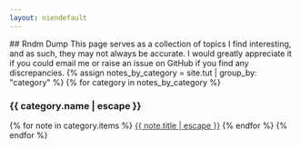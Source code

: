 ```yaml
---
layout: niendefault
---
```

<link rel="stylesheet" href="https://cdnjs.cloudflare.com/ajax/libs/font-awesome/6.0.0-beta3/css/all.min.css">
## Rndm Dump
This page serves as a collection of topics I find interesting, and as such, they may not always be accurate. I would greatly appreciate it if you could email me or raise an issue on GitHub if you find any discrepancies.
{% assign notes_by_category = site.tut | group_by: "category" %}
{% for category in notes_by_category %}
<h3>{{ category.name | escape }}</h3>
{% for note in category.items %}
<a href="{{ note.url | relative_url }}" class="download-link" style="color:#333"><i class="fa-regular fa-file-lines" style="color: #333;"></i> {{ note.title | escape }}</a>
{% endfor %}
{% endfor %}
